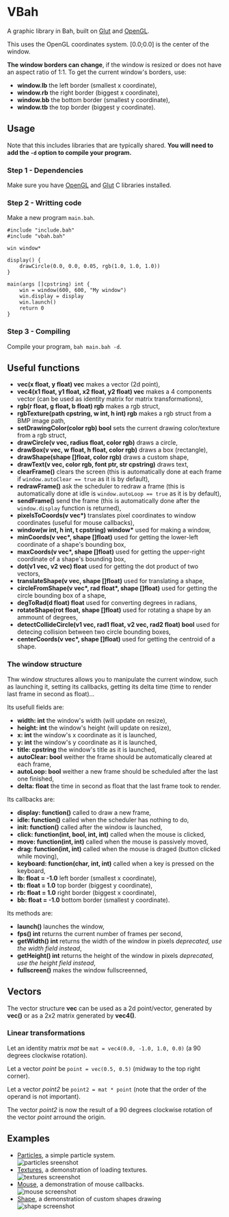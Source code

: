 # VBah
A graphic library in Bah, built on [Glut](https://www.opengl.org/resources/libraries/glut/) and [OpenGL](https://www.opengl.org/).

This uses the OpenGL coordinates system. [0.0;0.0] is the center of the window.

**The window borders can change**, if the window is resized or does not have an aspect ratio of 1:1.
To get the current window's borders, use:
- **window.lb** the left border (smallest x coordinate),
- **window.rb** the right border (biggest x coordinate),
- **window.bb** the bottom border (smallest y coordinate),
- **window.tb** the top border (biggest y coordinate).

## Usage
Note that this includes libraries that are typically shared.
**You will need to add the `-d` option to compile your program.**

### Step 1 - Dependencies
Make sure you have [OpenGL](https://www.opengl.org/) and [Glut](https://www.opengl.org/resources/libraries/glut/) C libraries installed.

### Step 2 - Writting code
Make a new program `main.bah`.
```bah
#include "include.bah"
#include "vbah.bah"

win window*

display() {
    drawCircle(0.0, 0.0, 0.05, rgb(1.0, 1.0, 1.0))
}

main(args []cpstring) int {
    win = window(600, 600, "My window")
    win.display = display
    win.launch()
    return 0
}
```

### Step 3 - Compiling
Compile your program, `bah main.bah -d`.

## Useful functions
- **vec(x float, y float) vec** makes a vector (2d point),
- **vec4(x1 float, y1 float, x2 float, y2 float) vec** makes a 4 components vector (can be used as identity matrix for matrix transformations),
- **rgb(r float, g float, b float) rgb** makes a rgb struct,
- **rgbTexture(path cpstring, w int, h int) rgb** makes a rgb struct from a BMP image path,
- **setDrawingColor(color rgb) bool** sets the current drawing color/texture from a rgb struct,
- **drawCircle(v vec, radius float, color rgb)** draws a circle,
- **drawBox(v vec, w float, h float, color rgb)** draws a box (rectangle),
- **drawShape(shape []float, color rgb)** draws a custom shape,
- **drawText(v vec, color rgb, font ptr, str cpstring)** draws text,
- **clearFrame()** clears the screen (this is automatically done at each frame if `window.autoClear == true` as it is by default),
- **redrawFrame()** ask the scheduler to redraw a frame (this is automatically done at idle is `window.autoLoop == true` as it is by default),
- **sendFrame()** send the frame (this is automatically done after the `window.display` function is returned),
- **pixelsToCoords(v vec&ast;)** translates pixel coordinates to window coordinates (useful for mouse callbacks),
- **window(w int, h int, t cpstring) window&ast;** used for making a window,
- **minCoords(v vec&ast;, shape []float)** used for getting the lower-left coordinate of a shape's bounding box,
- **maxCoords(v vec&ast;, shape []float)** used for getting the upper-right coordinate of a shape's bounding box,
- **dot(v1 vec, v2 vec) float** used for getting the dot product of two vectors,
- **translateShape(v vec, shape []float)** used for translating a shape,
- **circleFromShape(v vec&ast;, rad float&ast;, shape []float)** used for getting the circle bounding box of a shape,
- **degToRad(d float) float** used for converting degrees in radians,
- **rotateShape(rot float, shape []float)** used for rotating a shape by an ammount of degrees,
- **detectCollideCircle(v1 vec, rad1 float, v2 vec, rad2 float) bool** used for detecing collision between two circle bounding boxes,
- **centerCoords(v vec&ast;, shape []float)** used for getting the centroid of a shape.

### The window structure
Thw window structures allows you to manipulate the current window, such as launching it, setting its callbacks, getting its delta time (time to render last frame in second as float)...

Its usefull fields are:
- **width: int** the window's width (will update on resize),
- **height: int** the window's height (will update on resize),
- **x: int** the window's x coordinate as it is launched,
- **y: int** the window's y coordinate as it is launched,
- **title: cpstring** the window's title as it is launched,
- **autoClear: bool** weither the frame should be automatically cleared at each frame,
- **autoLoop: bool** weither a new frame should be scheduled after the last one finished,
- **delta: float** the time in second as float that the last frame took to render.

Its callbacks are:
- **display: function()**  called to draw a new frame,
- **idle: function()** called when the scheduler has nothing to do,
- **init: function()** called after the window is launched,
- **click: function(int, bool, int, int)** called when the mouse is clicked,
- **move: function(int, int)** called when the mouse is passively moved,
- **drag: function(int, int)** called when the mouse is draged (button clicked while moving),
- **keyboard: function(char, int, int)** called when a key is pressed on the keyboard,
- **lb: float = -1.0** left border (smallest x coordinate),
- **tb: float = 1.0** top border (biggest y coordinate),
- **rb: float = 1.0** right border (biggest x coordinate),
- **bb: float = -1.0** bottom border (smallest y coordinate).

Its methods are:
- **launch()** launches the window,
- **fps() int** returns the current number of frames per second,
- **getWidth() int** returns the width of the window in pixels *deprecated, use the width field instead*,
- **getHeight() int** returns the height of the window in pixels *deprecated, use the height field instead*,
- **fullscreen()** makes the window fullscreenned,

## Vectors
The vector structure **vec** can be used as a 2d point/vector, generated by **vec()** or as a 2x2 matrix generated by **vec4()**.

### Linear transformations
Let an identity matrix *mat* be `mat = vec4(0.0, -1.0, 1.0, 0.0)` (a 90 degrees clockwise rotation).

Let a vector *point* be `point = vec(0.5, 0.5)` (midway to the top right corner).

Let a vector *point2* be `point2 = mat * point` (note that the order of the operand is not important).

The vector *point2* is now the result of a 90 degrees clockwise rotation of the vector *point* arround the origin.

## Examples
- [Particles](./examples/particles.bah), a simple particle system. <br> ![particles sreenshot](./screenshots/particles.png)
- [Textures](./examples/textures.bah), a demonstration of loading textures. <br> ![textures screenshot](./screenshots/textures.png)
- [Mouse](./examples/mouse.bah), a demonstration of mouse callbacks. <br> ![mouse screenshot](./screenshots/mouse.gif)
- [Shape](./examples/shape.bah), a demonstration of custom shapes drawing <br> ![shape screenshot](./screenshots/shape.png)